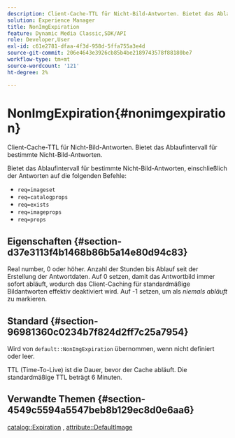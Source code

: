 ```yaml
---
description: Client-Cache-TTL für Nicht-Bild-Antworten. Bietet das Ablaufintervall für bestimmte Nicht-Bild-Antworten.
solution: Experience Manager
title: NonImgExpiration
feature: Dynamic Media Classic,SDK/API
role: Developer,User
exl-id: c61e2781-dfaa-4f3d-958d-5ffa755a3e4d
source-git-commit: 206e4643e3926cb85b4be2189743578f88180be7
workflow-type: tm+mt
source-wordcount: '121'
ht-degree: 2%

---
```


# NonImgExpiration{#nonimgexpiration}

Client-Cache-TTL für Nicht-Bild-Antworten. Bietet das Ablaufintervall für bestimmte Nicht-Bild-Antworten.

Bietet das Ablaufintervall für bestimmte Nicht-Bild-Antworten, einschließlich der Antworten auf die folgenden Befehle:

* `req=imageset`
* `req=catalogprops`
* `req=exists`
* `req=imageprops`
* `req=props`

## Eigenschaften {#section-d37e3113f4b1468b86b5a14e80d94c83}

Real number, 0 oder höher. Anzahl der Stunden bis Ablauf seit der Erstellung der Antwortdaten. Auf 0 setzen, damit das Antwortbild immer sofort abläuft, wodurch das Client-Caching für standardmäßige Bildantworten effektiv deaktiviert wird. Auf -1 setzen, um als *niemals abläuft* zu markieren.

## Standard {#section-96981360c0234b7f824d2ff7c25a7954}

Wird von `default::NonImgExpiration` übernommen, wenn nicht definiert oder leer.

TTL (Time-To-Live) ist die Dauer, bevor der Cache abläuft. Die standardmäßige TTL beträgt 6 Minuten.

## Verwandte Themen {#section-4549c5594a5547beb8b129ec8d0e6aa6}

[catalog::Expiration](../../../../../is-api/image-catalog/image-serving-api-ref/c-image-catalog-reference/c-image-svg-data-reference/c-image-data-reference/r-expiration-cat.md#reference-a7afd668ecbb4d2da65d86259aa6a28a) , [attribute::DefaultImage](../../../../../is-api/image-catalog/image-serving-api-ref/c-image-catalog-reference/c-attributes-reference/r-is-cat-defaultimage.md#reference-8e9900e129f54ed68462a3c2fc3bc433)
